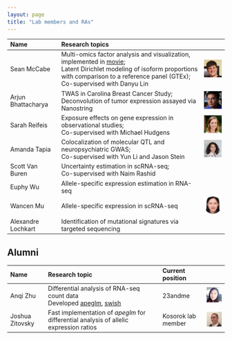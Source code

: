 ```yaml
---
layout: page
title: "Lab members and RAs"
---
```


| Name | Research topics | |
| :--- | :---- | :---- |
| Sean McCabe | Multi-omics factor analysis and visualization, implemented in [movie](https://github.com/mccabes292/movie); <br> Latent Dirichlet modeling of isoform proportions with comparison to a reference panel (GTEx); <br> Co-supervised with Danyu Lin | <img width="100" src="../assets/seanmccabe.png"> |
| Arjun Bhattacharya | TWAS in Carolina Breast Cancer Study; <br> Deconvolution of tumor expression assayed via Nanostring | <img width="100" src="../assets/arjunbhattacharya.jpg"> | 
| Sarah Reifeis | Exposure effects on gene expression in observational studies; <br> Co-supervised with Michael Hudgens | <img width="100" src="../assets/sarahreifeis.jpg"> |
| Amanda Tapia | Colocalization of molecular QTL and neuropsychiatric GWAS; <br> Co-supervised with Yun Li and Jason Stein | <img width="100" src="../assets/amandatapia.jpg"> |
| Scott Van Buren | Uncertainty estimation in scRNA-seq; <br> Co-supervised with Naim Rashid | |
| Euphy Wu | Allele-specific expression estimation in RNA-seq | |
| Wancen Mu | Allele-specific expression in scRNA-seq | <img width="100" src="../assets/wancenmu.jpg"> |
| Alexandre Lochkart | Identification of mutational signatures via targeted sequencing | |

## Alumni

| Name | Research topic | Current position &nbsp; &nbsp; &nbsp; | |
| :--- | :---- | :---- | :---- |
| Anqi Zhu | Differential analysis of RNA-seq count data <br> Developed [apeglm](http://bioconductor.org/packages/apeglm), [swish](http://bioconductor.org/packages/fishpond) | 23andme | <img width="100" src="../assets/anqizhu.png"> |
| Joshua Zitovsky | Fast implementation of *apeglm* for differential analysis of allelic expression ratios | Kosorok lab member | <img width="100" src="../assets/joshuazitovsky.jpg"> | 
